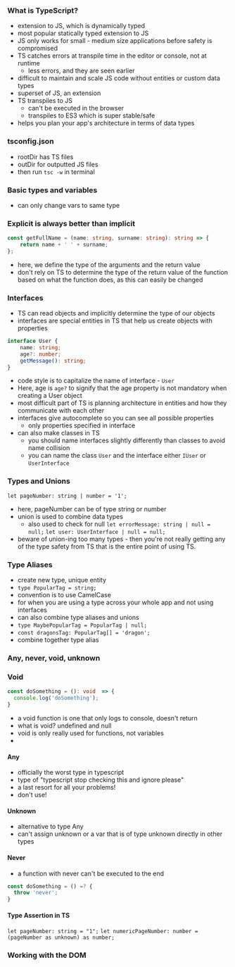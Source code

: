 ### What is TypeScript?
- extension to JS, which is dynamically typed
- most popular statically typed extension to JS
- JS only works for small - medium size applications before safety is compromised
- TS catches errors at transpile time in the editor or console, not at runtime
  - less errors, and they are seen earlier
- difficult to maintain and scale JS code without entities or custom data types
- superset of JS, an extension
- TS transpiles to JS
  - can't be executed in the browser
  - transpiles to ES3 which is super stable/safe
- helps you plan your app's architecture in terms of data types

### tsconfig.json
- rootDir has TS files
- outDir for outputted JS files
- then run `tsc -w` in terminal

### Basic types and variables
- can only change vars to same type

### Explicit is always better than implicit
```ts
const getFullName = (name: string, surname: string): string => {
	return name + ' ' + surname;
};
```
- here, we define the type of the arguments and the return value
- don't rely on TS to determine the type of the return value of the function based on what the function does, as this can easily be changed
  
### Interfaces
- TS can read objects and implicitly determine the type of our objects
- interfaces are special entities in TS that help us create objects with properties
  
```ts
interface User {
	name: string;
	age?: number;
	getMessage(): string;
}
```
- code style is to capitalize the name of interface - `User`
- Here, age is `age?` to signify that the age property is not mandatory when creating a User object
- most difficult part of TS is planning architecture in entities and how they communicate with each other
- interfaces give autocomplete so you can see all possible properties
  - only properties specified in interface
- can also make classes in TS
  - you should name interfaces slightly differently than classes to avoid name collision
  - you can name the class `User` and the interface either `IUser` or `UserInterface`

### Types and Unions
`let pageNumber: string | number = '1';`
- here, pageNumber can be of type string or number
- union is used to combine data types
  - also used to check for null
`let errorMessage: string | null = null;`
`let user: UserInterface | null = null;`
- beware of union-ing too many types - then you're not really getting any of the type safety from TS that is the entire point of using TS.


### Type Aliases
- create new type, unique entity
- `type PopularTag = string;`
- convention is to use CamelCase
- for when you are using a type across your whole app and not using interfaces
- can also combine type aliases and unions
- `type MaybePopularTag = PopularTag | null;`
- `const dragonsTag: PopularTag[] = 'dragon';`
- combine together type alias

### Any, never, void, unknown
### Void
```ts
const doSomething = (): void  => {
  console.log('doSomething');
}
```
- a void function is one that only logs to console, doesn't return
- what is void? undefined and null
- void is only really used for functions, not variables
- 
#### Any
- officially the worst type in typescript
- type of "typescript stop checking this and ignore please"
- a last resort for all your problems!
- don't use!

#### Unknown
- alternative to type Any
- can't assign unknown or a var that is of type unknown directly in other types

#### Never
- a function with never can't be executed to the end
```ts
const doSomething = () =? {
  throw 'never';
}
```

#### Type Assertion in TS
`let pageNumber: string = "1";`
`let numericPageNumber: number = (pageNumber as unknown) as number;`

### Working with the DOM
